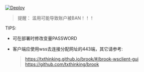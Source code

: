 [![Deploy](https://www.herokucdn.com/deploy/button.png)](https://dashboard.heroku.com/new?template=https://github.com/mixool/brook)  
  
> 提醒： 滥用可能导致账户被BAN！！！  

TIPS:
* 可在部署时修改变量PASSWORD
  
* 客户端应使用wss去连接分配网址的443端，其它请参考:  
  > https://txthinking.github.io/brook/#/brook-wsclient-gui  
  > https://github.com/txthinking/brook  
